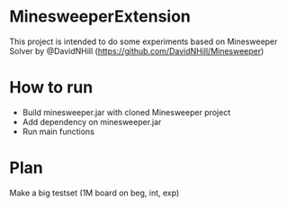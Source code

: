 # MinesweeperExtension

This project is intended to do some experiments based on Minesweeper Solver by @DavidNHill (https://github.com/DavidNHill/Minesweeper)

# How to run

- Build minesweeper.jar with cloned Minesweeper project
- Add dependency on minesweeper.jar
- Run main functions

# Plan

Make a big testset (1M board on beg, int, exp)